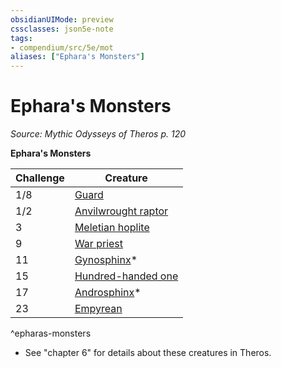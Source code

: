 ```yaml
---
obsidianUIMode: preview
cssclasses: json5e-note
tags:
- compendium/src/5e/mot
aliases: ["Ephara's Monsters"]
---
```

# Ephara's Monsters
*Source: Mythic Odysseys of Theros p. 120* 

**Ephara's Monsters**

| Challenge | Creature |
|-----------|----------|
| 1/8 | [Guard](2-Mechanics/CLI/bestiary/humanoid/guard.md) |
| 1/2 | [Anvilwrought raptor](2-Mechanics/CLI/bestiary/construct/anvilwrought-raptor-mot.md) |
| 3 | [Meletian hoplite](2-Mechanics/CLI/bestiary/humanoid/meletian-hoplite-mot.md) |
| 9 | [War priest](2-Mechanics/CLI/bestiary/humanoid/war-priest-mpmm.md) |
| 11 | [Gynosphinx](2-Mechanics/CLI/bestiary/monstrosity/gynosphinx.md)* |
| 15 | [Hundred-handed one](2-Mechanics/CLI/bestiary/giant/hundred-handed-one-mot.md) |
| 17 | [Androsphinx](2-Mechanics/CLI/bestiary/monstrosity/androsphinx.md)* |
| 23 | [Empyrean](2-Mechanics/CLI/bestiary/celestial/empyrean.md) |
^epharas-monsters

* See "chapter 6" for details about these creatures in Theros.